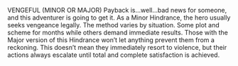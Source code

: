 VENGEFUL (MINOR OR MAJOR)
Payback is…well…bad news for someone, and this adventurer is going to get it. 
As a Minor Hindrance, the hero usually seeks vengeance legally. The method varies by situation. Some plot and scheme for months while others demand immediate results. 
Those with the Major version of this Hindrance won’t let anything prevent them from a reckoning. This doesn’t mean they immediately resort to violence, but their actions always escalate until total and complete satisfaction is achieved.
